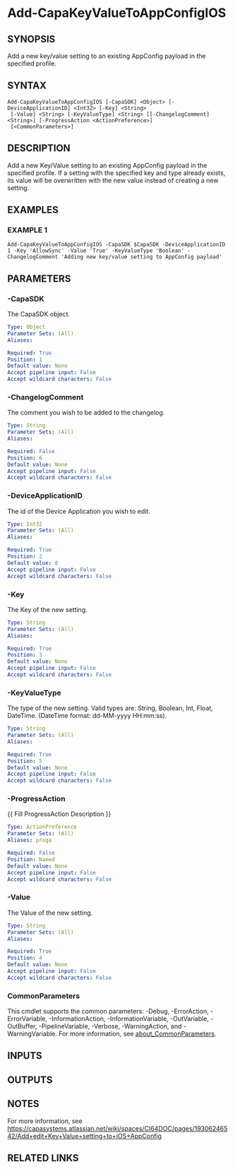 # Add-CapaKeyValueToAppConfigIOS

## SYNOPSIS
Add a new key/value setting to an existing AppConfig payload in the specified profile.

## SYNTAX

```
Add-CapaKeyValueToAppConfigIOS [-CapaSDK] <Object> [-DeviceApplicationID] <Int32> [-Key] <String>
 [-Value] <String> [-KeyValueType] <String> [[-ChangelogComment] <String>] [-ProgressAction <ActionPreference>]
 [<CommonParameters>]
```

## DESCRIPTION
Add a new Key/Value setting to an existing AppConfig payload in the specified profile.
If a setting with the specified key and type already exists, its value will be overwritten with the new value instead of creating a new setting.

## EXAMPLES

### EXAMPLE 1
```
Add-CapaKeyValueToAppConfigIOS -CapaSDK $CapaSDK -DeviceApplicationID 1 -Key 'AllowSync' -Value 'True' -KeyValueType 'Boolean' -ChangelogComment 'Adding new key/value setting to AppConfig payload'
```

## PARAMETERS

### -CapaSDK
The CapaSDK object.

```yaml
Type: Object
Parameter Sets: (All)
Aliases:

Required: True
Position: 1
Default value: None
Accept pipeline input: False
Accept wildcard characters: False
```

### -ChangelogComment
The comment you wish to be added to the changelog.

```yaml
Type: String
Parameter Sets: (All)
Aliases:

Required: False
Position: 6
Default value: None
Accept pipeline input: False
Accept wildcard characters: False
```

### -DeviceApplicationID
The id of the Device Application you wish to edit.

```yaml
Type: Int32
Parameter Sets: (All)
Aliases:

Required: True
Position: 2
Default value: 0
Accept pipeline input: False
Accept wildcard characters: False
```

### -Key
The Key of the new setting.

```yaml
Type: String
Parameter Sets: (All)
Aliases:

Required: True
Position: 3
Default value: None
Accept pipeline input: False
Accept wildcard characters: False
```

### -KeyValueType
The type of the new setting.
Valid types are: String, Boolean, Int, Float, DateTime.
(DateTime format: dd-MM-yyyy HH:mm:ss).

```yaml
Type: String
Parameter Sets: (All)
Aliases:

Required: True
Position: 5
Default value: None
Accept pipeline input: False
Accept wildcard characters: False
```

### -ProgressAction
{{ Fill ProgressAction Description }}

```yaml
Type: ActionPreference
Parameter Sets: (All)
Aliases: proga

Required: False
Position: Named
Default value: None
Accept pipeline input: False
Accept wildcard characters: False
```

### -Value
The Value of the new setting.

```yaml
Type: String
Parameter Sets: (All)
Aliases:

Required: True
Position: 4
Default value: None
Accept pipeline input: False
Accept wildcard characters: False
```

### CommonParameters
This cmdlet supports the common parameters: -Debug, -ErrorAction, -ErrorVariable, -InformationAction, -InformationVariable, -OutVariable, -OutBuffer, -PipelineVariable, -Verbose, -WarningAction, and -WarningVariable. For more information, see [about_CommonParameters](http://go.microsoft.com/fwlink/?LinkID=113216).

## INPUTS

## OUTPUTS

## NOTES
For more information, see https://capasystems.atlassian.net/wiki/spaces/CI64DOC/pages/19306246542/Add+edit+Key+Value+setting+to+iOS+AppConfig

## RELATED LINKS
